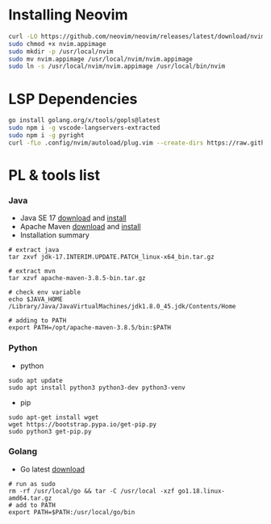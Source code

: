 # Installing Neovim
```bash
curl -LO https://github.com/neovim/neovim/releases/latest/download/nvim.appimage
sudo chmod +x nvim.appimage
sudo mkdir -p /usr/local/nvim 
sudo mv nvim.appimage /usr/local/nvim/nvim.appimage
sudo ln -s /usr/local/nvim/nvim.appimage /usr/local/bin/nvim 
```

# LSP Dependencies
```bash
go install golang.org/x/tools/gopls@latest
sudo npm i -g vscode-langservers-extracted
sudo npm i -g pyright
curl -fLo .config/nvim/autoload/plug.vim --create-dirs https://raw.githubusercontent.com/junegunn/vim-plug/master/plug.vim
```
# PL & tools list
### Java
- Java SE 17 [download](https://www.oracle.com/java/technologies/downloads/) and [install](https://docs.oracle.com/en/java/javase/17/install/installation-jdk-linux-platforms.html#GUID-4907E1A6-7B4B-4E98-9DA5-BF2A4D01AA57)
- Apache Maven [download](https://maven.apache.org/download.cgi) and [install](https://maven.apache.org/install.html)
- Installation summary
```shell
# extract java
tar zxvf jdk-17.INTERIM.UPDATE.PATCH_linux-x64_bin.tar.gz

# extract mvn
tar xzvf apache-maven-3.8.5-bin.tar.gz

# check env variable
echo $JAVA_HOME
/Library/Java/JavaVirtualMachines/jdk1.8.0_45.jdk/Contents/Home

# adding to PATH
export PATH=/opt/apache-maven-3.8.5/bin:$PATH
```
### Python
- python
```shell
sudo apt update
sudo apt install python3 python3-dev python3-venv
```
- pip
```shell
sudo apt-get install wget
wget https://bootstrap.pypa.io/get-pip.py
sudo python3 get-pip.py
```
### Golang
- Go latest [download](https://go.dev/doc/install)
```shell
# run as sudo
rm -rf /usr/local/go && tar -C /usr/local -xzf go1.18.linux-amd64.tar.gz
# add to PATH
export PATH=$PATH:/usr/local/go/bin
```
